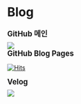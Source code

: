 # Blog

<div style='font-size:17px; margin-bottom:8px;'><strong>GitHub 메인</strong></div>
<div>
<a href='https://github.com/oding01'><img src='https://img.shields.io/badge/github-%23121011.svg?style=for-the-badge&logo=github&logoColor=white'></a>
</div>

<div style='font-size:17px; margin-bottom:8px;'><strong>GitHub Blog Pages</strong></div>

[![Hits](https://hits.seeyoufarm.com/api/count/incr/badge.svg?url=https%3A%2F%2Foding01.github.io&count_bg=%23BABABA&title_bg=%238000FF&icon=github.svg&icon_color=%23E7E7E7&title=GITHUB+BLOG&edge_flat=false)](https://oding01.github.io)

<div style='font-size:17px; margin-bottom:8px;'><strong>Velog</strong></div>
<div>
<a href='https://velog.io/@oding90/posts'><img src="https://img.shields.io/badge/Velog-20C997?style=flat-square&logo=velog&logoColor=white"/></a>
</div>